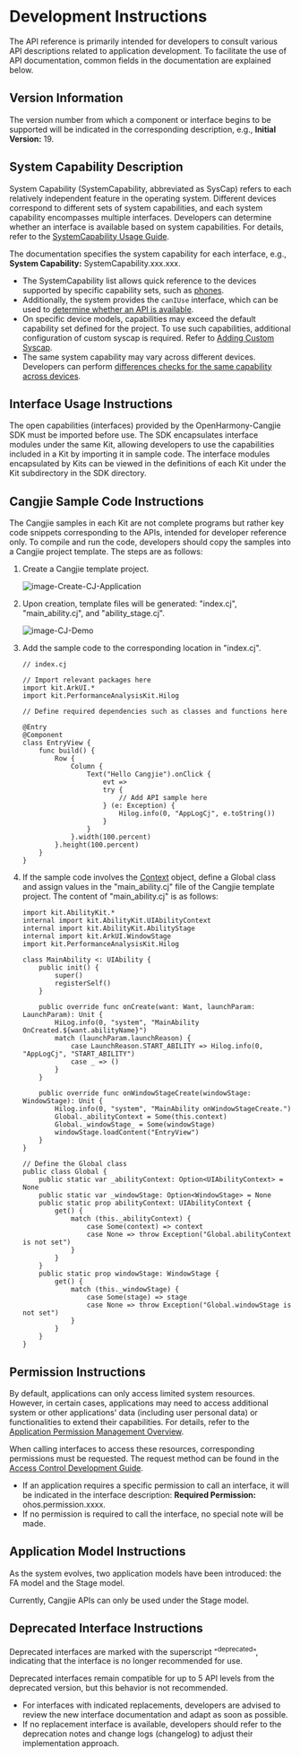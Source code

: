 # Development Instructions

The API reference is primarily intended for developers to consult various API descriptions related to application development. To facilitate the use of API documentation, common fields in the documentation are explained below.

## Version Information

The version number from which a component or interface begins to be supported will be indicated in the corresponding description, e.g., **Initial Version:** 19.

## System Capability Description

System Capability (SystemCapability, abbreviated as SysCap) refers to each relatively independent feature in the operating system. Different devices correspond to different sets of system capabilities, and each system capability encompasses multiple interfaces. Developers can determine whether an interface is available based on system capabilities. For details, refer to the [SystemCapability Usage Guide](cj-syscap.md).

The documentation specifies the system capability for each interface, e.g., **System Capability:** SystemCapability.xxx.xxx.

- The SystemCapability list allows quick reference to the devices supported by specific capability sets, such as [phones](./cj-phone-syscap-list.md).
- Additionally, the system provides the `canIUse` interface, which can be used to [determine whether an API is available](cj-syscap.md#判断api是否可以使用).
- On specific device models, capabilities may exceed the default capability set defined for the project. To use such capabilities, additional configuration of custom syscap is required. Refer to [Adding Custom Syscap](./cj-syscap.md#加入自定义syscap).
- The same system capability may vary across different devices. Developers can perform [differences checks for the same capability across devices](./cj-syscap.md#不同设备相同能力的差异检查).

## Interface Usage Instructions

The open capabilities (interfaces) provided by the OpenHarmony-Cangjie SDK must be imported before use. The SDK encapsulates interface modules under the same Kit, allowing developers to use the capabilities included in a Kit by importing it in sample code. The interface modules encapsulated by Kits can be viewed in the definitions of each Kit under the Kit subdirectory in the SDK directory.

## Cangjie Sample Code Instructions

The Cangjie samples in each Kit are not complete programs but rather key code snippets corresponding to the APIs, intended for developer reference only. To compile and run the code, developers should copy the samples into a Cangjie project template. The steps are as follows:

1. Create a Cangjie template project.

    ![image-Create-CJ-Application](./figures/image-Create-CJ-Application.png)

2. Upon creation, template files will be generated: "index.cj", "main_ability.cj", and "ability_stage.cj".

    ![image-CJ-Demo](./figures/image-CJ-Demo.png)

3. Add the sample code to the corresponding location in "index.cj".

    ```cangjie
    // index.cj

    // Import relevant packages here
    import kit.ArkUI.*
    import kit.PerformanceAnalysisKit.Hilog

    // Define required dependencies such as classes and functions here

    @Entry
    @Component
    class EntryView {
        func build() {
            Row {
                Column {
                    Text("Hello Cangjie").onClick {
                        evt =>
                        try {
                            // Add API sample here
                        } (e: Exception) {
                            Hilog.info(0, "AppLogCj", e.toString())
                        }
                    }
                }.width(100.percent)
            }.height(100.percent)
        }
    }
    ```

4. If the sample code involves the [Context](./apis/AbilityKit/cj-apis-app-ability-ui_ability.md#class-context) object, define a Global class and assign values in the "main_ability.cj" file of the Cangjie template project. The content of "main_ability.cj" is as follows:

    ```cangjie
    import kit.AbilityKit.*
    internal import kit.AbilityKit.UIAbilityContext
    internal import kit.AbilityKit.AbilityStage
    internal import kit.ArkUI.WindowStage
    import kit.PerformanceAnalysisKit.Hilog

    class MainAbility <: UIAbility {
        public init() {
            super()
            registerSelf()
        }

        public override func onCreate(want: Want, launchParam: LaunchParam): Unit {
            HiLog.info(0, "system", "MainAbility OnCreated.${want.abilityName}")
            match (launchParam.launchReason) {
                case LaunchReason.START_ABILITY => Hilog.info(0, "AppLogCj", "START_ABILITY")
                case _ => ()
            }
        }

        public override func onWindowStageCreate(windowStage: WindowStage): Unit {
            Hilog.info(0, "system", "MainAbility onWindowStageCreate.")
            Global._abilityContext = Some(this.context)
            Global._windowStage_ = Some(windowStage)
            windowStage.loadContent("EntryView")
        }
    }

    // Define the Global class
    public class Global {
        public static var _abilityContext: Option<UIAbilityContext> = None
        public static var _windowStage: Option<WindowStage> = None
        public static prop abilityContext: UIAbilityContext {
            get() {
                match (this._abilityContext) {
                    case Some(context) => context
                    case None => throw Exception("Global.abilityContext is not set")
                }
            }
        }
        public static prop windowStage: WindowStage {
            get() {
                match (this._windowStage) {
                    case Some(stage) => stage
                    case None => throw Exception("Global.windowStage is not set")
                }
            }
        }
    }
    ```

## Permission Instructions

By default, applications can only access limited system resources. However, in certain cases, applications may need to access additional system or other applications' data (including user personal data) or functionalities to extend their capabilities. For details, refer to the [Application Permission Management Overview](../../Dev_Guide/source_en/security/AccessToken/cj-app-permission-mgmt-overview.md).

When calling interfaces to access these resources, corresponding permissions must be requested. The request method can be found in the [Access Control Development Guide](../../Dev_Guide/source_en/security/AccessToken/cj-determine-application-mode.md).

- If an application requires a specific permission to call an interface, it will be indicated in the interface description: **Required Permission:** ohos.permission.xxxx.
- If no permission is required to call the interface, no special note will be made.

## Application Model Instructions

As the system evolves, two application models have been introduced: the FA model and the Stage model.

Currently, Cangjie APIs can only be used under the Stage model.

## Deprecated Interface Instructions

Deprecated interfaces are marked with the superscript "<sup>deprecated</sup>", indicating that the interface is no longer recommended for use.

Deprecated interfaces remain compatible for up to 5 API levels from the deprecated version, but this behavior is not recommended.

- For interfaces with indicated replacements, developers are advised to review the new interface documentation and adapt as soon as possible.
- If no replacement interface is available, developers should refer to the deprecation notes and change logs (changelog) to adjust their implementation approach.